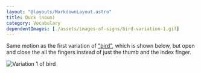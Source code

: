 ```yaml
---
layout: "@layouts/MarkdownLayout.astro"
title: Duck (noun)
category: Vocabulary
dependentImages: [./assets/images-of-signs/bird-variation-1.gif]
---
```


Same motion as the first variation of ["bird"](./bird#variation-1),
which is shown below,
but open and close the all the fingers
instead of just the thumb and the index finger.

![Variation 1 of bird](@signs/bird-variation-1.gif)
